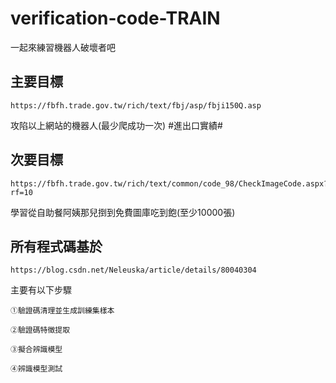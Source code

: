 # verification-code-TRAIN
一起來練習機器人破壞者吧
## 主要目標
	https://fbfh.trade.gov.tw/rich/text/fbj/asp/fbji150Q.asp
攻陷以上網站的機器人(最少爬成功一次)
#進出口實績#

## 次要目標
	https://fbfh.trade.gov.tw/rich/text/common/code_98/CheckImageCode.aspx?rf=10
學習從自助餐阿姨那兒捯到免費圖庫吃到飽(至少10000張)


## 所有程式碼基於
	https://blog.csdn.net/Neleuska/article/details/80040304
主要有以下步驟
	
	①驗證碼清理並生成訓練集樣本
	
	②驗證碼特徵提取
	
	③擬合辨識模型

	④辨識模型測試
